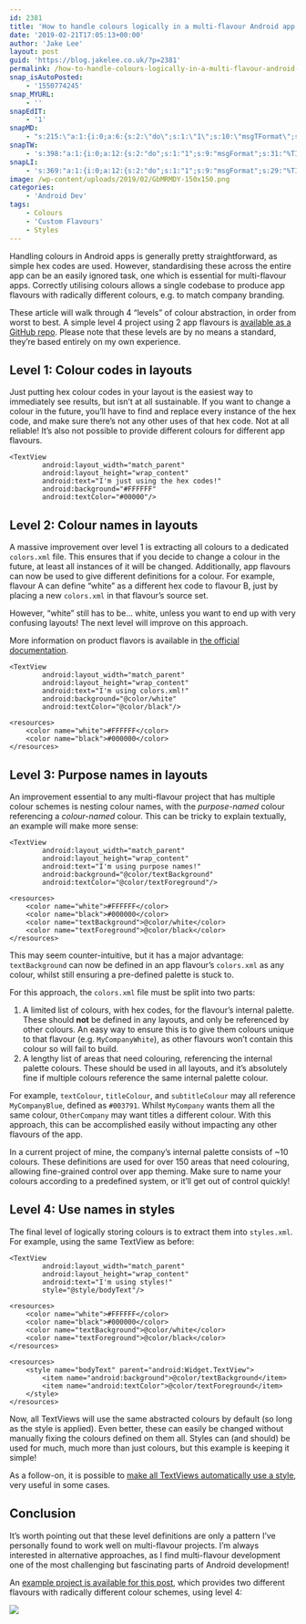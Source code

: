 ```yaml
---
id: 2381
title: 'How to handle colours logically in a multi-flavour Android app'
date: '2019-02-21T17:05:13+00:00'
author: 'Jake Lee'
layout: post
guid: 'https://blog.jakelee.co.uk/?p=2381'
permalink: /how-to-handle-colours-logically-in-a-multi-flavour-android-app/
snap_isAutoPosted:
    - '1550774245'
snap_MYURL:
    - ''
snapEdIT:
    - '1'
snapMD:
    - "s:215:\"a:1:{i:0;a:6:{s:2:\"do\";s:1:\"1\";s:10:\"msgTFormat\";s:7:\"%TITLE%\";s:9:\"msgFormat\";s:65:\"%EXCERPT%\r\n<br><br>\r\nFull post by %AUTHORNAME% available at %URL%\";s:9:\"isAutoURL\";s:1:\"A\";s:8:\"urlToUse\";s:0:\"\";s:4:\"doMD\";i:0;}}\";"
snapTW:
    - 's:398:"a:1:{i:0;a:12:{s:2:"do";s:1:"1";s:9:"msgFormat";s:31:"%TITLE% (%HCATS% %HTAGS%) %URL%";s:8:"attchImg";s:1:"0";s:9:"isAutoImg";s:1:"A";s:8:"imgToUse";s:0:"";s:9:"isAutoURL";s:1:"A";s:8:"urlToUse";s:0:"";s:4:"doTW";i:0;s:8:"isPosted";s:1:"1";s:4:"pgID";s:19:"1098653135852224518";s:7:"postURL";s:57:"https://twitter.com/JakeLeeLtd/status/1098653135852224518";s:5:"pDate";s:19:"2019-02-21 18:38:14";}}";'
snapLI:
    - 's:369:"a:1:{i:0;a:12:{s:2:"do";s:1:"1";s:9:"msgFormat";s:29:"%TITLE% %HCATS% %HTAGS% %URL%";s:8:"postType";s:1:"A";s:9:"isAutoImg";s:1:"A";s:8:"imgToUse";s:0:"";s:9:"isAutoURL";s:1:"A";s:8:"urlToUse";s:0:"";s:4:"doLI";i:0;s:8:"isPosted";s:1:"1";s:4:"pgID";s:0:"";s:7:"postURL";s:50:"www.linkedin.com/updates?topic=6504418829790253056";s:5:"pDate";s:19:"2019-02-21 18:38:15";}}";'
image: /wp-content/uploads/2019/02/GbMRMDY-150x150.png
categories:
    - 'Android Dev'
tags:
    - Colours
    - 'Custom Flavours'
    - Styles
---
```


Handling colours in Android apps is generally pretty straightforward, as simple hex codes are used. However, standardising these across the entire app can be an easily ignored task, one which is essential for multi-flavour apps. Correctly utilising colours allows a single codebase to produce app flavours with radically different colours, e.g. to match company branding.

These article will walk through 4 “levels” of colour abstraction, in order from worst to best. A simple level 4 project using 2 app flavours is [available as a GitHub repo](https://github.com/JakeSteam/MultiFlavourColours). Please note that these levels are by no means a standard, they’re based entirely on my own experience.

## Level 1: Colour codes in layouts

Just putting hex colour codes in your layout is the easiest way to immediately see results, but isn’t at all sustainable. If you want to change a colour in the future, you’ll have to find and replace every instance of the hex code, and make sure there’s not any other uses of that hex code. Not at all reliable! It’s also not possible to provide different colours for different app flavours.

```
<TextView
        android:layout_width="match_parent"
        android:layout_height="wrap_content"
        android:text="I'm just using the hex codes!"
        android:background="#FFFFFF"
        android:textColor="#00000"/>
```

## Level 2: Colour names in layouts

A massive improvement over level 1 is extracting all colours to a dedicated `colors.xml` file. This ensures that if you decide to change a colour in the future, at least all instances of it will be changed. Additionally, app flavours can now be used to give different definitions for a colour. For example, flavour A can define “white” as a different hex code to flavour B, just by placing a new `colors.xml` in that flavour’s source set.

However, “white” still has to be… white, unless you want to end up with very confusing layouts! The next level will improve on this approach.

More information on product flavors is available in [the official documentation](https://developer.android.com/studio/build/build-variants#product-flavors).

```
<TextView
        android:layout_width="match_parent"
        android:layout_height="wrap_content"
        android:text="I'm using colors.xml!"
        android:background="@color/white"
        android:textColor="@color/black"/>
```

```
<resources>
    <color name="white">#FFFFFF</color>
    <color name="black">#000000</color>
</resources>
```

## Level 3: Purpose names in layouts

An improvement essential to any multi-flavour project that has multiple colour schemes is nesting colour names, with the *purpose-named* colour referencing a *colour-named* colour. This can be tricky to explain textually, an example will make more sense:

```
<TextView
        android:layout_width="match_parent"
        android:layout_height="wrap_content"
        android:text="I'm using purpose names!"
        android:background="@color/textBackground"
        android:textColor="@color/textForeground"/>
```

```
<resources>
    <color name="white">#FFFFFF</color>
    <color name="black">#000000</color>
    <color name="textBackground">@color/white</color>
    <color name="textForeground">@color/black</color>
</resources>
```

This may seem counter-intuitive, but it has a major advantage: `textBackground` can now be defined in an app flavour’s `colors.xml` as any colour, whilst still ensuring a pre-defined palette is stuck to.

For this approach, the `colors.xml` file must be split into two parts:

1. A limited list of colours, with hex codes, for the flavour’s internal palette. These should **not** be defined in any layouts, and only be referenced by other colours. An easy way to ensure this is to give them colours unique to that flavour (e.g. `MyCompanyWhite`), as other flavours won’t contain this colour so will fail to build.
2. A lengthy list of areas that need colouring, referencing the internal palette colours. These should be used in all layouts, and it’s absolutely fine if multiple colours reference the same internal palette colour.

For example, `textColour`, `titleColour`, and `subtitleColour` may all reference `MyCompanyBlue`, defined as `#003791`. Whilst `MyCompany` wants them all the same colour, `OtherCompany` may want titles a different colour. With this approach, this can be accomplished easily without impacting any other flavours of the app.

In a current project of mine, the company’s internal palette consists of ~10 colours. These definitions are used for over 150 areas that need colouring, allowing fine-grained control over app theming. Make sure to name your colours according to a predefined system, or it’ll get out of control quickly!

## Level 4: Use names in styles

The final level of logically storing colours is to extract them into `styles.xml`. For example, using the same TextView as before:

```
<TextView
        android:layout_width="match_parent"
        android:layout_height="wrap_content"
        android:text="I'm using styles!"
        style="@style/bodyText"/>
```

```
<resources>
    <color name="white">#FFFFFF</color>
    <color name="black">#000000</color>
    <color name="textBackground">@color/white</color>
    <color name="textForeground">@color/black</color>
</resources>
```

```
<resources>
    <style name="bodyText" parent="android:Widget.TextView">
        <item name="android:background">@color/textBackground</item>
        <item name="android:textColor">@color/textForeground</item>
    </style>
</resources>
```

Now, all TextViews will use the same abstracted colours by default (so long as the style is applied). Even better, these can easily be changed without manually fixing the colours defined on them all. Styles can (and should) be used for much, much more than just colours, but this example is keeping it simple!

As a follow-on, it is possible to [make all TextViews automatically use a style](https://stackoverflow.com/a/3166865/608312), very useful in some cases.

## Conclusion

It’s worth pointing out that these level definitions are only a pattern I’ve personally found to work well on multi-flavour projects. I’m always interested in alternative approaches, as I find multi-flavour development one of the most challenging but fascinating parts of Android development!

An [example project is available for this post](https://github.com/JakeSteam/MultiFlavourColours), which provides two different flavours with radically different colour schemes, using level 4:

[![](https://i2.wp.com/blog.jakelee.co.uk/wp-content/uploads/2019/02/GbMRMDY.png?resize=700%2C185&ssl=1)](https://i2.wp.com/blog.jakelee.co.uk/wp-content/uploads/2019/02/GbMRMDY.png?ssl=1)